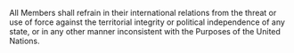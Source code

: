 All Members shall refrain in their international relations from the threat or use of force against the territorial integrity or political independence of any state, or in any other manner inconsistent with the Purposes of the United Nations.